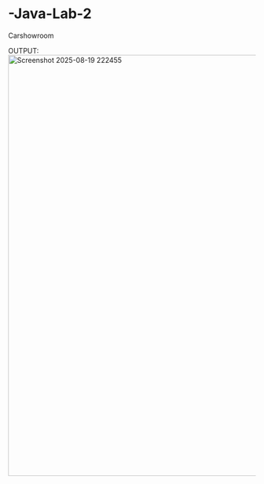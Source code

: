 # -Java-Lab-2
Carshowroom




OUTPUT:
<img width="1423" height="856" alt="Screenshot 2025-08-19 222455" src="https://github.com/user-attachments/assets/b07a7112-ea20-4456-adef-a73e151fce6f" />
